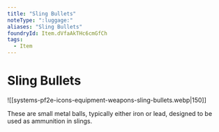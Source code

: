 ```yaml
---
title: "Sling Bullets"
noteType: ":luggage:"
aliases: "Sling Bullets"
foundryId: Item.dVfaAkTHc6cmGfCh
tags:
  - Item
---
```


# Sling Bullets
![[systems-pf2e-icons-equipment-weapons-sling-bullets.webp|150]]

These are small metal balls, typically either iron or lead, designed to be used as ammunition in slings.
